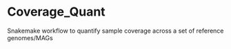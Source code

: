 # Coverage_Quant
Snakemake workflow to quantify sample coverage across a set of reference genomes/MAGs
